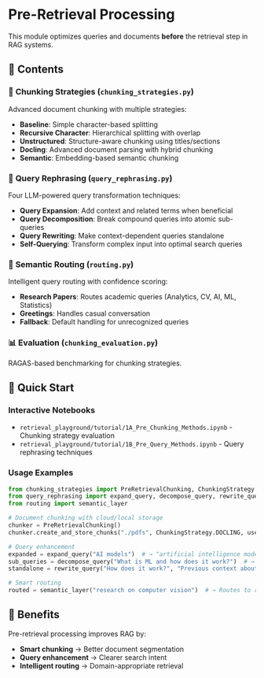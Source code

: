 # Pre-Retrieval Processing

This module optimizes queries and documents **before** the retrieval step in RAG systems.

## 📁 Contents

### 🧩 **Chunking Strategies** (`chunking_strategies.py`)
Advanced document chunking with multiple strategies:
- **Baseline**: Simple character-based splitting
- **Recursive Character**: Hierarchical splitting with overlap  
- **Unstructured**: Structure-aware chunking using titles/sections
- **Docling**: Advanced document parsing with hybrid chunking
- **Semantic**: Embedding-based semantic chunking 

### 🔄 **Query Rephrasing** (`query_rephrasing.py`)
Four LLM-powered query transformation techniques:
- **Query Expansion**: Add context and related terms when beneficial
- **Query Decomposition**: Break compound queries into atomic sub-queries
- **Query Rewriting**: Make context-dependent queries standalone
- **Self-Querying**: Transform complex input into optimal search queries

### 🎯 **Semantic Routing** (`routing.py`)
Intelligent query routing with confidence scoring:
- **Research Papers**: Routes academic queries (Analytics, CV, AI, ML, Statistics)
- **Greetings**: Handles casual conversation
- **Fallback**: Default handling for unrecognized queries

### 📊 **Evaluation** (`chunking_evaluation.py`)
RAGAS-based benchmarking for chunking strategies.

## 🚀 Quick Start

### Interactive Notebooks
- `retrieval_playground/tutorial/1A_Pre_Chunking_Methods.ipynb` - Chunking strategy evaluation
- `retrieval_playground/tutorial/1B_Pre_Query_Methods.ipynb` - Query rephrasing techniques

### Usage Examples
```python
from chunking_strategies import PreRetrievalChunking, ChunkingStrategy
from query_rephrasing import expand_query, decompose_query, rewrite_query
from routing import semantic_layer

# Document chunking with cloud/local storage
chunker = PreRetrievalChunking()
chunker.create_and_store_chunks("./pdfs", ChunkingStrategy.DOCLING, use_cloud=True)

# Query enhancement
expanded = expand_query("AI models")  # → "artificial intelligence models and machine learning algorithms"
sub_queries = decompose_query("What is ML and how does it work?")  # → ["What is machine learning?", "How does machine learning work?"]
standalone = rewrite_query("How does it work?", "Previous context about neural networks")

# Smart routing
routed = semantic_layer("research on computer vision")  # → Routes to research_papers with confidence score
```

## 🎯 Benefits

Pre-retrieval processing improves RAG by:
- **Smart chunking** → Better document segmentation
- **Query enhancement** → Clearer search intent  
- **Intelligent routing** → Domain-appropriate retrieval
